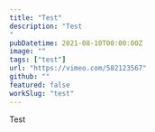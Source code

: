 ```yaml
---
title: "Test"
description: "Test
"
pubDatetime: 2021-08-10T00:00:00Z
image: ""
tags: ["test"]
url: "https://vimeo.com/582123567"
github: ""
featured: false
workSlug: "test"
---
```

Test